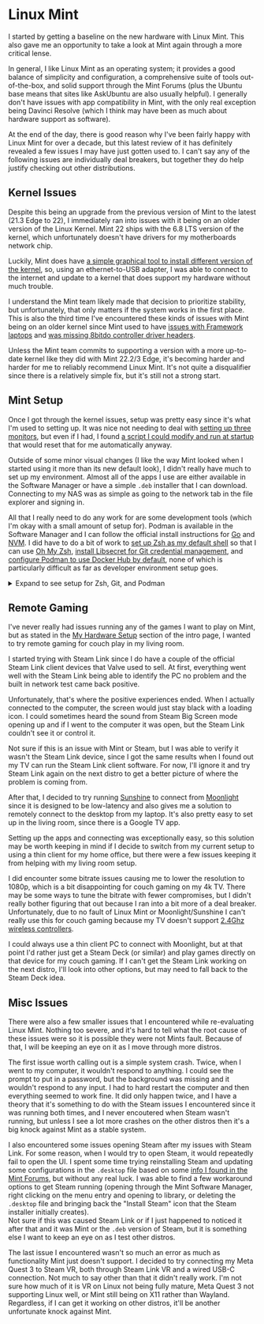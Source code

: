 # Linux Mint
I started by getting a baseline on the new hardware with Linux Mint. This also gave me an opportunity to take a look at Mint again through a more critical lense.

In general, I like Linux Mint as an operating system; it provides a good balance of simplicity and configuration, a comprehensive suite of tools out-of-the-box, and solid support through the Mint Forums (plus the Ubuntu base means that sites like AskUbuntu are also usually helpful). I generally don't have issues with app compatibility in Mint, with the only real exception being Davinci Resolve (which I think may have been as much about hardware support as software).

At the end of the day, there is good reason why I've been fairly happy with Linux Mint for over a decade, but this latest review of it has definitely revealed a few issues I may have just gotten used to. I can't say any of the following issues are individually deal breakers, but together they do help justify checking out other distributions.

## Kernel Issues
Despite this being an upgrade from the previous version of Mint to the latest (21.3 Edge to 22), I immediately ran into issues with it being on an older version of the Linux Kernel. Mint 22 ships with the 6.8 LTS version of the kernel, which unfortunately doesn't have drivers for my motherboards network chip.

Luckily, Mint does have [a simple graphical tool to install different version of the kernel](https://www.fosslinux.com/138008/how-to-install-and-try-different-linux-kernels-in-linux-mint.htm), so, using an ethernet-to-USB adapter, I was able to connect to the internet and update to a kernel that does support my hardware without much trouble.

I understand the Mint team likely made that decision to prioritize stability, but unfortunately, that only matters if the system works in the first place. This is also the third time I've encountered these kinds of issues with Mint being on an older kernel since Mint used to have [issues with Framework laptops](https://forums.linuxmint.com/viewtopic.php?t=362759) and [was missing 8bitdo controller driver headers](https://gist.github.com/ammuench/0dcf14faf4e3b000020992612a2711e2).

Unless the Mint team commits to supporting a version with a more up-to-date kernel like they did with Mint 22.2/3 Edge, it's becoming harder and harder for me to reliably recommend Linux Mint. It's not quite a disqualifier since there is a relatively simple fix, but it's still not a strong start.

## Mint Setup
Once I got through the kernel issues, setup was pretty easy since it's what I'm used to setting up. It was nice not needing to deal with [setting up three monitors](https://forums.linuxmint.com/viewtopic.php?t=418626), but even if I had, I found [a script I could modify and run at startup](https://github.com/linuxmint/cinnamon-screensaver/issues/210) that would reset that for me automatically anyway.

Outside of some minor visual changes (I like the way Mint looked when I started using it more than its new default look), I didn't really have much to set up my environment. Almost all of the apps I use are either available in the Software Manager or have a simple `.deb` installer that I can download. Connecting to my NAS was as simple as going to the network tab in the file explorer and signing in.

All that I really need to do any work for are some development tools (which I'm okay with a small amount of setup for). Podman is available in the Software Manager and I can follow the official install instructions for [Go](https://go.dev/doc/install) and [NVM](https://github.com/nvm-sh/nvm?tab=readme-ov-file#installing-and-updating). I did have to do a bit of work to [set up Zsh as my default shell](https://techviewleo.com/install-and-use-zsh-with-oh-my-zsh-on-linux-mint/) so that I can use [Oh My Zsh](https://ohmyz.sh/), [install Libsecret for Git credential management](https://www.softwaredeveloper.blog/git-credential-storage-libsecret), and [configure Podman to use Docker Hub by default](https://www.baeldung.com/ops/podman-pull-image-docker-hub#pulling-images-without-fully-qualified-names), none of which is particularly difficult as far as developer environment setup goes.

<details>
    <summary>Expand to see setup for Zsh, Git, and Podman</summary>

```bash
# Do some updates and installs just in case (mostly unnecessary though)
sudo apt update
sudo apt install wget curl git -y

# Install Zsh and set it as the default
sudo apt install zsh -y
sudo chsh -s /usr/bin/zsh $USER

# Restart the computer so that the change will take effect (could probably just log out and in again, but whatever)

# Install Libsecret
sudo apt-get install libsecret-1-0 libsecret-1-dev

# Build Libsecret
cd /usr/share/doc/git/contrib/credential/libsecret
sudo make

# Set Git's global config to use Libsecret to manage credentials
git config --global credential.helper /usr/share/doc/git/contrib/credential/libsecret/git-credential-libsecret

# Open Podman Config
sudo nano /etc/containers/registries.conf
# In Nano, add "unqualified-search-registries = ["docker.io"]" to the config
```

</details>

## Remote Gaming
I've never really had issues running any of the games I want to play on Mint, but as stated in the [My Hardware Setup](/software/linux/distro-hopping-2025/?id=my-hardware-setup) section of the intro page, I wanted to try remote gaming for couch play in my living room.

I started trying with Steam Link since I do have a couple of the official Steam Link client devices that Valve used to sell. At first, everything went well with the Steam Link being able to identify the PC no problem and the built in network test came back positive.

Unfortunately, that's where the positive experiences ended. When I actually connected to the computer, the screen would just stay black with a loading icon. I could sometimes heard the sound from Steam Big Screen mode opening up and if I went to the computer it was open, but the Steam Link couldn't see it or control it. 

Not sure if this is an issue with Mint or Steam, but I was able to verify it wasn't the Steam Link device, since I got the same results when I found out my TV can run the Steam Link client software. For now, I'll ignore it and try Steam Link again on the next distro to get a better picture of where the problem is coming from.

After that, I decided to try running [Sunshine](https://github.com/LizardByte/Sunshine) to connect from [Moonlight](https://moonlight-stream.org/) since it is designed to be low-latency and also gives me a solution to remotely connect to the desktop from my laptop. It's also pretty easy to set up in the living room, since there is a Google TV app.

Setting up the apps and connecting was exceptionally easy, so this solution may be worth keeping in mind if I decide to switch from my current setup to using a thin client for my home office, but there were a few issues keeping it from helping with my living room setup.

I did encounter some bitrate issues causing me to lower the resolution to 1080p, which is a bit disappointing for couch gaming on my 4k TV. There may be some ways to tune the bitrate with fewer compromises, but I didn't really bother figuring that out because I ran into a bit more of a deal breaker. Unfortunately, due to no fault of Linux Mint or Moonlight/Sunshine I can't really use this for couch gaming because my TV doesn't support [2.4Ghz wireless controllers](https://www.reddit.com/r/AndroidTV/comments/11ye35n/problem_connecting_8bitdo_ultimate_24g_controller/).

I could always use a thin client PC to connect with Moonlight, but at that point I'd rather just get a Steam Deck (or similar) and play games directly on that device for my couch gaming. If I can't get the Steam Link working on the next distro, I'll look into other options, but may need to fall back to the Steam Deck idea.

## Misc Issues
There were also a few smaller issues that I encountered while re-evaluating Linux Mint. Nothing too severe, and it's hard to tell what the root cause of these issues were so it is possible they were not Mints fault. Because of that, I will be keeping an eye on it as I move through more distros.

The first issue worth calling out is a simple system crash. Twice, when I went to my computer, it wouldn't respond to anything. I could see the prompt to put in a password, but the background was missing and it wouldn't respond to any input. I had to hard restart the computer and then everything seemed to work fine. It did only happen twice, and I have a theory that it's something to do with the Steam issues I encountered since it was running both times, and I never encoutered when Steam wasn't running, but unless I see a lot more crashes on the other distros then it's a big knock against Mint as a stable system.

I also encountered some issues opening Steam after my issues with Steam Link. For some reason, when I would try to open Steam, it would repeatedly fail to open the UI. I spent some time trying reinstalling Steam and updating some configurations in the `.desktop` file based on some [info I found in the Mint Forums](https://forums.linuxmint.com/viewtopic.php?t=400351), but without any real luck. I was able to find a few workaround options to get Steam running (opening through the Mint Software Manager, right clicking on the menu entry and opening to library, or deleting the `.desktop` file and bringing back the "Install Steam" icon that the Steam installer initially creates).  
Not sure if this was caused Steam Link or if I just happened to noticed it after that and it was Mint or the `.deb` version of Steam, but it is something else I want to keep an eye on as I test other distros.

The last issue I encountered wasn't so much an error as much as functionality Mint just doesn't support. I decided to try connecting my Meta Quest 3 to Steam VR, both through Steam Link VR and a wired USB-C connection. Not much to say other than that it didn't really work. I'm not sure how much of it is VR on Linux not being fully mature, Meta Quest 3 not supporting Linux well, or Mint still being on X11 rather than Wayland. Regardless, if I can get it working on other distros, it'll be another unfortunate knock against Mint.